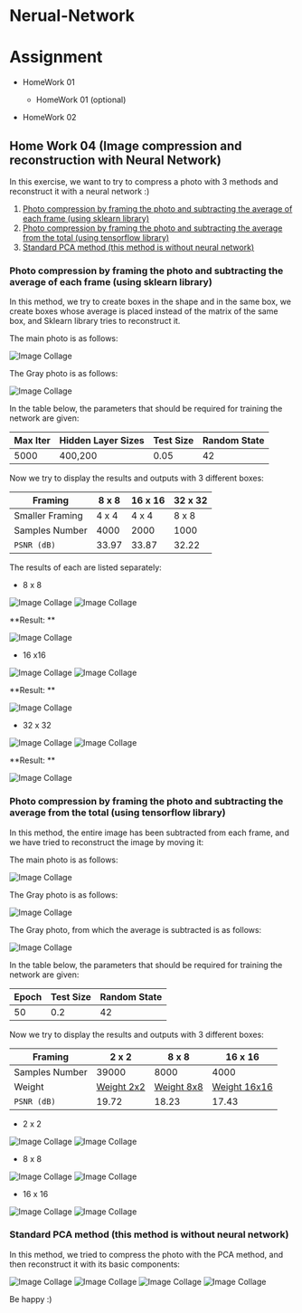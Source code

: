 # Nerual-Network

# Assignment 
+ HomeWork 01
  
    + HomeWork 01 (optional)
+ HomeWork 02


## Home Work 04 (Image compression and reconstruction with Neural Network)
In this exercise, we want to try to compress a photo with 3 methods and reconstruct it with a neural network :)

1. [Photo compression by framing the photo and subtracting the average of each frame (using sklearn library)](https://github.com/SMSajadi99/Nerual-Network/blob/main/README.md#photo-compression-by-framing-the-photo-and-subtracting-the-average-of-each-frame-using-sklearn-library)
2. [Photo compression by framing the photo and subtracting the average from the total (using tensorflow library)](https://github.com/SMSajadi99/Nerual-Network/blob/main/README.md#photo-compression-by-framing-the-photo-and-subtracting-the-average-from-the-total-using-tensorflow-library)
3. [Standard PCA method (this method is without neural network)](https://github.com/SMSajadi99/Nerual-Network/blob/main/README.md#standard-pca-method-this-method-is-without-neural-network)

 ### Photo compression by framing the photo and subtracting the average of each frame (using sklearn library)

In this method, we try to create boxes in the shape and in the same box, we create boxes whose average is placed instead of the matrix of the same box, and Sklearn library tries to reconstruct it.

The main photo is as follows:

![Image Collage](https://github.com/SMSajadi99/Nerual-Network/blob/main/assinments/4/Method01/16x16-1500/face.jpg)

The Gray photo is as follows:

![Image Collage](https://github.com/SMSajadi99/Nerual-Network/blob/main/assinments/4/Method01/16x16-1500/bw_face.jpg)


In the table below, the parameters that should be required for training the network are given:

Max Iter | Hidden Layer Sizes | Test Size | Random State
--- | --- | --- | ---
5000 | 400,200 | 0.05 | 42

Now we try to display the results and outputs with 3 different boxes:

Framing | 8 x 8 | 16 x 16 | 32 x 32
--- | --- | --- | ---
Smaller Framing | 4 x 4 | 4 x 4 | 8 x 8
Samples Number | 4000 | 2000 | 1000
`PSNR (dB)` | 33.97 | 33.87  | 32.22

The results of each are listed separately:

* 8 x 8

![Image Collage](https://github.com/SMSajadi99/Nerual-Network/blob/main/assinments/4/Method01/8x8-3000/combined_image.png)
![Image Collage](https://github.com/SMSajadi99/Nerual-Network/blob/main/assinments/4/Method01/8x8-3000/combined_image_com.png)

**Result: **

![Image Collage]()

  
* 16 x16

![Image Collage](https://github.com/SMSajadi99/Nerual-Network/blob/main/assinments/4/Method01/16x16-1500/combined_image.png)
![Image Collage](https://github.com/SMSajadi99/Nerual-Network/blob/main/assinments/4/Method01/16x16-1500/combined_image_com.png)

**Result: **

![Image Collage]()

* 32 x 32

![Image Collage](https://github.com/SMSajadi99/Nerual-Network/blob/main/assinments/4/Method01/32x32-750/combined_image.png)
![Image Collage](https://github.com/SMSajadi99/Nerual-Network/blob/main/assinments/4/Method01/32x32-750/combined_image_com.png)


**Result: **

![Image Collage]()




 ### Photo compression by framing the photo and subtracting the average from the total (using tensorflow library)
 
In this method, the entire image has been subtracted from each frame, and we have tried to reconstruct the image by moving it:

The main photo is as follows:

![Image Collage](https://github.com/SMSajadi99/Nerual-Network/blob/main/assinments/4/Method01/16x16-1500/face.jpg)

The Gray photo is as follows:

![Image Collage](https://github.com/SMSajadi99/Nerual-Network/blob/main/assinments/4/Method01/16x16-1500/bw_face.jpg)

The Gray photo, from which the average is subtracted is as follows:

![Image Collage](https://github.com/SMSajadi99/Nerual-Network/blob/main/assinments/4/Method02/16x16/reconstructed_com_image.jpg)


In the table below, the parameters that should be required for training the network are given:

Epoch |  Test Size | Random State
--- | --- | ---
50 |  0.2 | 42

Now we try to display the results and outputs with 3 different boxes:

Framing | 2 x 2 | 8 x 8 | 16 x 16
--- | --- | --- | ---
Samples Number | 39000 | 8000 | 4000
Weight | [Weight 2x2](https://github.com/SMSajadi99/Nerual-Network/blob/main/assinments/4/Method02/2x2/image_translation_model_2x2.h5) | [Weight 8x8](https://github.com/SMSajadi99/Nerual-Network/blob/main/assinments/4/Method02/8x8/image_translation_model_8x8.h5) | [Weight 16x16](https://github.com/SMSajadi99/Nerual-Network/blob/main/assinments/4/Method02/16x16/image_translation_model_16x16.h5)
`PSNR (dB)` | 19.72 | 18.23  | 17.43


* 2 x 2


![Image Collage](https://github.com/SMSajadi99/Nerual-Network/blob/main/assinments/4/Method02/2x2/bw_face.jpg)
![Image Collage](https://github.com/SMSajadi99/Nerual-Network/blob/main/assinments/4/Method02/2x2/reconstructed_final_2x2.jpg)


* 8 x 8


![Image Collage](https://github.com/SMSajadi99/Nerual-Network/blob/main/assinments/4/Method02/8x8/bw_face.jpg)
![Image Collage](https://github.com/SMSajadi99/Nerual-Network/blob/main/assinments/4/Method02/8x8/reconstructed_final_image_8x8.jpg)



* 16 x 16


![Image Collage](https://github.com/SMSajadi99/Nerual-Network/blob/main/assinments/4/Method02/8x8/bw_face.jpg)
![Image Collage](https://github.com/SMSajadi99/Nerual-Network/blob/main/assinments/4/Method02/16x16/reconstructed_final_image_16x16.jpg)

 
 

 ### Standard PCA method (this method is without neural network)
 
In this method, we tried to compress the photo with the PCA method, and then reconstruct it with its basic components:

![Image Collage](https://github.com/SMSajadi99/Nerual-Network/blob/main/assinments/4/Method03/bw_face.png)
![Image Collage](https://github.com/SMSajadi99/Nerual-Network/blob/main/assinments/4/Method03/PCA_face.png)
![Image Collage](https://github.com/SMSajadi99/Nerual-Network/blob/main/assinments/4/Method03/Recom_150_PCA_fac.png)
![Image Collage](https://github.com/SMSajadi99/Nerual-Network/blob/main/assinments/4/Method03/Recom_all_PCA_fac.png)


Be happy :)
 
